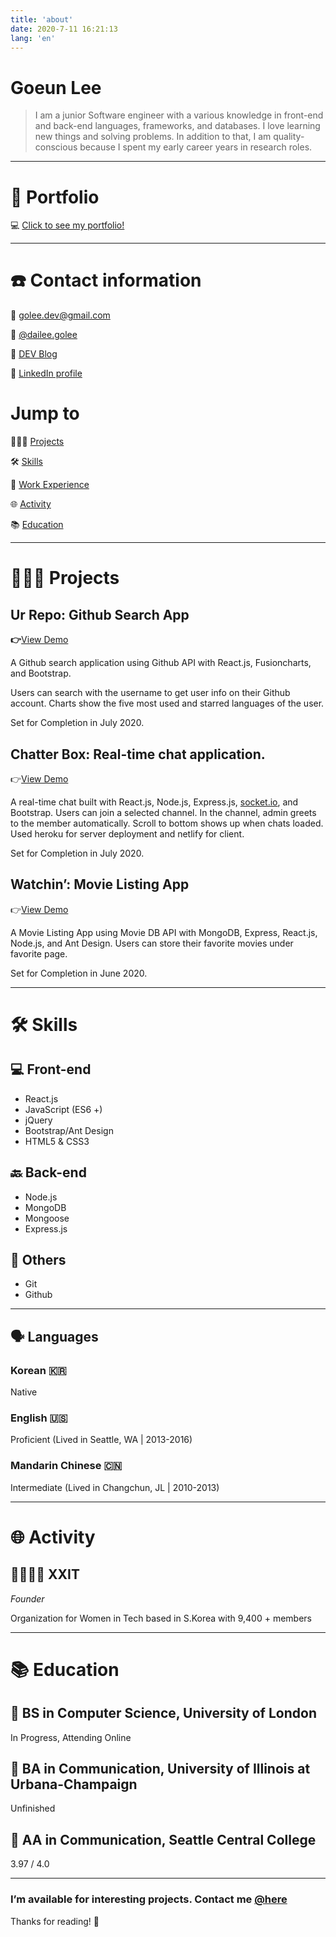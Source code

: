 ```yaml
---
title: 'about'
date: 2020-7-11 16:21:13
lang: 'en'
---
```


# Goeun Lee

> I am a junior Software engineer with a various knowledge in front-end and back-end languages, frameworks, and databases. I love learning new things and solving  problems. In addition to that, I am quality-conscious because I spent my early career years in research roles.



---



# 👋 Portfolio

💻  [Click to see my portfolio!](https://goleedev.github.io)



---



# ☎️ Contact information

📧 [golee.dev@gmail.com](mailto:golee.dev@gmail.com)

🤳 [@dailee.golee](https://instagram.com/dailee.golee)

📝 [DEV Blog](https://goleedev.netlify.app)

🔗 [LinkedIn profile](https://www.linkedin.com/in/goleedev/)



# Jump to

👩🏻‍💻 [Projects](https://www.notion.so/Goeun-Lee-ec4f8ae8c84b46b5a8f2e1322ede3374#ab29cf8a847849108a188da63bf30326)

🛠 [Skills](https://www.notion.so/Goeun-Lee-ec4f8ae8c84b46b5a8f2e1322ede3374#fdd6a9f16ef448ee9eec9083e43e7f87)

📁 [Work Experience](https://www.notion.so/Goeun-Lee-ec4f8ae8c84b46b5a8f2e1322ede3374#56933ebd3587466e9362b19dbb67e9bc)

🌐 [Activity](https://www.notion.so/Goeun-Lee-ec4f8ae8c84b46b5a8f2e1322ede3374#b6bcf665f3c44ada910ea9fbefeb6f25)

📚 [Education](https://www.notion.so/Goeun-Lee-ec4f8ae8c84b46b5a8f2e1322ede3374#2657224ead6c4577a2766df0c4f32d62)



---



# **👩🏻‍💻** Projects

## Ur Repo: Github Search App

**👉**[View Demo](https://github-search-goleedev.netlify.app/) 

A Github search application using Github API with React.js, Fusioncharts, and Bootstrap. 

Users can search with the username to get user info on their Github account. Charts show the five most used and starred languages of the user.

Set for Completion in July 2020.

## Chatter Box: Real-time chat application.

👉[View Demo](http://chatter-box-goleedev.netlify.app)

A real-time chat built with React.js, Node.js, Express.js, [socket.io](http://socket.io), and Bootstrap.
Users can join a selected channel. In the channel, admin greets to the member automatically. Scroll to bottom shows up when chats loaded. Used heroku for server deployment and netlify for client.

Set for Completion in July 2020.

## Watchin’: Movie Listing App

👉[View Demo](https://watchin-app.herokuapp.com/) 

A Movie Listing App using Movie DB API with MongoDB, Express, React.js, Node.js, and Ant Design. Users can store their favorite movies under favorite page.

Set for Completion in June 2020.



---



# 🛠 Skills

## 💻 Front-end

- React.js
- JavaScript (ES6 +)
- jQuery
- Bootstrap/Ant Design
- HTML5 & CSS3

## 🔙 Back-end

- Node.js
- MongoDB
- Mongoose
- Express.js

## 👏 Others

- Git
- Github
  

---



## 🗣 Languages

### Korean 🇰🇷

Native

### English 🇺🇸

Proficient (Lived in Seattle, WA | 2013-2016)

### Mandarin Chinese 🇨🇳

Intermediate (Lived in Changchun, JL | 2010-2013)


---



# 🌐 Activity

## 👩‍👩‍👧‍👧 XXIT

*Founder*

Organization for Women in Tech based in S.Korea with 9,400 + members 



---



# 📚 Education

## 👾 BS in Computer Science, University of London

In Progress, Attending Online

## 👾 BA in Communication, University of Illinois at Urbana-Champaign

Unfinished

## 👾 AA in Communication, Seattle Central College

3.97 / 4.0

---



### I’m available for interesting projects. Contact me [@here](https://www.notion.so/Goeun-Lee-ec4f8ae8c84b46b5a8f2e1322ede3374#315f48b564574059bf49aa06b2e89ed3)

Thanks for reading! 👋
